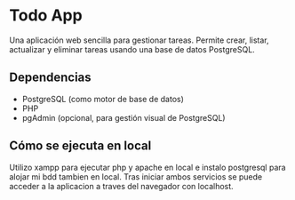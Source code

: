 # Todo App

Una aplicación web sencilla para gestionar tareas. Permite crear, listar, actualizar y eliminar tareas usando una base de datos PostgreSQL.

## Dependencias

- PostgreSQL (como motor de base de datos)
- PHP
- pgAdmin (opcional, para gestión visual de PostgreSQL)

## Cómo se ejecuta en local

Utilizo xampp para ejecutar php y apache en local e instalo postgresql para alojar mi bdd tambien en local.
Tras iniciar ambos servicios se puede acceder a la aplicacion a traves del navegador con localhost.
